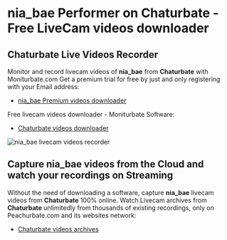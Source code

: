 # nia_bae Performer on Chaturbate - Free LiveCam videos downloader

## Chaturbate Live Videos Recorder

Monitor and record livecam videos of **nia_bae** from **Chaturbate** with Moniturbate.com
Get a premium trial for free by just and only registering with your Email address:
* [nia_bae Premium videos downloader](https://moniturbate.com/request-demo-licence-key.html)

Free livecam videos downloader - Moniturbate Software:
* [Chaturbate videos downloader](https://moniturbate.com/moniturbate-download-software.html)

![nia_bae livecam videos recorder](https://peachurnet.com/templates/moniturbate-software.png)


## Capture nia_bae videos from the Cloud and watch your recordings on Streaming

Without the need of downloading a software, capture **nia_bae** livecam videos from **Chaturbate** 100% online.
Watch Livecam archives from **Chaturbate** unlimitedly from thousands of existing recordings, only on Peachurbate.com and its websites network:
* [Chaturbate videos archives](https://peachurnet.com/)